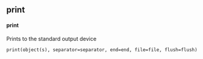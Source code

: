 ## print
#### print
Prints to the standard output device
```
print(object(s), separator=separator, end=end, file=file, flush=flush)
```